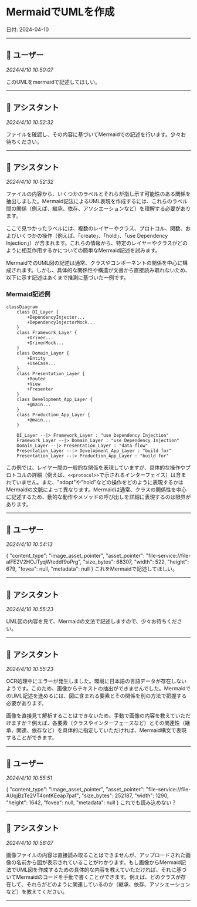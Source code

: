 # MermaidでUMLを作成

日付: 2024-04-10

---

## 👤 ユーザー
*2024/4/10 10:50:07*

このUMLをmermaidで記述してほしい。

---

## 🤖 アシスタント
*2024/4/10 10:52:32*

ファイルを確認し、その内容に基づいてMermaidでの記述を行います。少々お待ちください。

---

## 🤖 アシスタント
*2024/4/10 10:52:32*

ファイルの内容から、いくつかのラベルとそれらが指し示す可能性のある関係を抽出しました。Mermaid記法によるUML表現を作成するには、これらのラベル間の関係（例えば、継承、依存、アソシエーションなど）を理解する必要があります。

ここで見つかったラベルには、複数のレイヤーやクラス、プロトコル、関数、およびいくつかの操作（例えば、「create」、「hold」、「use Dependency Injection」）が含まれます。これらの情報から、特定のレイヤーやクラスがどのように相互作用するかについての簡単なMermaid記述を試みます。

MermaidでのUML図の記述は通常、クラスやコンポーネントの関係を中心に構成されます。しかし、具体的な関係性や構造が文書から直接読み取れないため、以下に示す記述はあくまで推測に基づいた一例です。

### Mermaid記述例

```mermaid
classDiagram
    class DI_Layer {
        +DependencyInjector...
        +DependencyInjectorMock...
    }
    class Framework_Layer {
        +Driver...
        +DriverMock...
    }
    class Domain_Layer {
        +Entity
        +UseCase...
    }
    class Presentation_Layer {
        +Router
        +View
        +Presenter
    }
    class Development_App_Layer {
        +@main...
    }
    class Production_App_Layer {
        +@main...
    }

    DI_Layer --|> Framework_Layer : "use Dependency Injection"
    Framework_Layer --|> Domain_Layer : "use Dependency Injection"
    Domain_Layer --|> Presentation_Layer : "data flow"
    Presentation_Layer --|> Development_App_Layer : "build for"
    Presentation_Layer --|> Production_App_Layer : "build for"
```

この例では、レイヤー間の一般的な関係を表現していますが、具体的な操作やプロトコルの詳細（例えば、`<<protocol>>`で示されるインターフェイス）は含まれていません。また、"adopt"や"hold"などの操作をどのように表現するかはMermaidの文脈によって異なります。Mermaidは通常、クラスの関係性を中心に記述するため、動的な動作やメソッドの呼び出しを詳細に表現するのは限界があります。

---

## 👤 ユーザー
*2024/4/10 10:54:13*

{
  "content_type": "image_asset_pointer",
  "asset_pointer": "file-service://file-alFE2V2HOJTyqWteddf9oPrg",
  "size_bytes": 68307,
  "width": 522,
  "height": 679,
  "fovea": null,
  "metadata": null
}
これをMermaidで記述してほしい。

---

## 🤖 アシスタント
*2024/4/10 10:55:23*

UML図の内容を見て、Mermaidの文法で記述しますので、少々お待ちください。

---

## 🤖 アシスタント
*2024/4/10 10:55:23*

OCR処理中にエラーが発生しました。環境に日本語の言語データが存在しないようです。このため、画像からテキストの抽出ができませんでした。MermaidでのUML記述を進めるには、図に含まれる要素とその関係を別の方法で把握する必要があります。

画像を直接見て解析することはできないため、手動で画像の内容を教えていただけますか？例えば、各要素（クラスやインターフェースなど）とその関連性（継承、関連、依存など）を具体的に指定していただければ、Mermaid構文で表現することができます。

---

## 👤 ユーザー
*2024/4/10 10:55:51*

{
  "content_type": "image_asset_pointer",
  "asset_pointer": "file-service://file-AUqjBzTe2VT4ontKEeap7paf",
  "size_bytes": 252187,
  "width": 1290,
  "height": 1642,
  "fovea": null,
  "metadata": null
}
これでも読み込めない？

---

## 🤖 アシスタント
*2024/4/10 10:56:07*

画像ファイルの内容は直接読み取ることはできませんが、アップロードされた画像の名前から図が表示されていることがわかります。もし画像からMermaid記法でUML図を作成するための具体的な内容を教えていただければ、それに基づいてMermaidのコードを手動で書くことができます。例えば、どのクラスが存在して、それらがどのように関連しているのか（継承、依存、アソシエーションなど）を教えてください。

---
